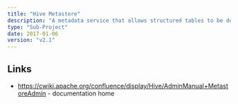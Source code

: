```yaml
---
title: "Hive Metastore"
description: "A metadata service that allows structured tables to be defined over files in HDFS (and also HBase or Accumulo), providing an API that allows the metadata to be queried and updated by other tools including Impala, Spark SQL or RecordService.  Supports partitioned and clustered tables, as well as complex field types such as arrays, maps and structs.  Backed by a relational database (either MySQL, Postgres and Oracle).  Part of the original Hive code base."
type: "Sub-Project"
date: 2017-01-06
version: "v2.1"
---
```

## Links

* <https://cwiki.apache.org/confluence/display/Hive/AdminManual+MetastoreAdmin> - documentation home